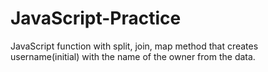 # JavaScript-Practice
JavaScript function with split, join, map method that creates username(initial) with the name of the owner from the data.
